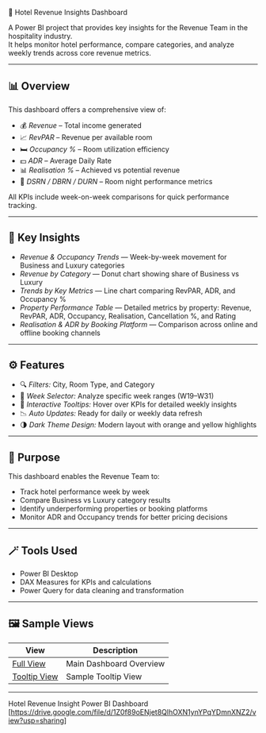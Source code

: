 🌆 Hotel Revenue Insights Dashboard

A Power BI project that provides key insights for the Revenue Team in the hospitality industry.  
It helps monitor hotel performance, compare categories, and analyze weekly trends across core revenue metrics.

---

## 📊 Overview

This dashboard offers a comprehensive view of:

- 💰 *Revenue* – Total income generated  
- 📈 *RevPAR* – Revenue per available room  
- 🛏️ *Occupancy %* – Room utilization efficiency  
- 💵 *ADR* – Average Daily Rate  
- 📊 *Realisation %* – Achieved vs potential revenue  
- 🧮 *DSRN / DBRN / DURN* – Room night performance metrics  

All KPIs include week-on-week comparisons for quick performance tracking.

---

## 📅 Key Insights

- *Revenue & Occupancy Trends* — Week-by-week movement for Business and Luxury categories  
- *Revenue by Category* — Donut chart showing share of Business vs Luxury  
- *Trends by Key Metrics* — Line chart comparing RevPAR, ADR, and Occupancy %  
- *Property Performance Table* — Detailed metrics by property: Revenue, RevPAR, ADR, Occupancy, Realisation, Cancellation %, and Rating  
- *Realisation & ADR by Booking Platform* — Comparison across online and offline booking channels  

---

## ⚙️ Features

- 🔍 *Filters:* City, Room Type, and Category  
- 📅 *Week Selector:* Analyze specific week ranges (W19–W31)  
- 🧭 *Interactive Tooltips:* Hover over KPIs for detailed weekly insights  
- 📉 *Auto Updates:* Ready for daily or weekly data refresh  
- 🌗 *Dark Theme Design:* Modern layout with orange and yellow highlights  

---

## 🧠 Purpose

This dashboard enables the Revenue Team to:

- Track hotel performance week by week  
- Compare Business vs Luxury category results  
- Identify underperforming properties or booking platforms  
- Monitor ADR and Occupancy trends for better pricing decisions  

---

## 🪄 Tools Used

- Power BI Desktop  
- DAX Measures for KPIs and calculations  
- Power Query for data cleaning and transformation  

---

## 🖼️ Sample Views

| View | Description |
|------|--------------|
| [Full View](Full%20View.png) | Main Dashboard Overview |
| [Tooltip View](Tooltip%20View.png) | Sample Tooltip View |

---
Hotel Revenue Insight Power BI Dashboard
[https://drive.google.com/file/d/1Z0f89oENjet8QlhOXN1ynYPqYDmnXNZ2/view?usp=sharing]
